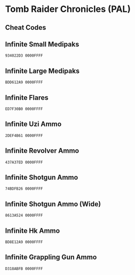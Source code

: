 # Tomb Raider Chronicles (PAL)

## Cheat Codes

## Infinite Small Medipaks

```
934022D3 0000FFFF

```

## Infinite Large Medipaks

```
BDD612A9 0000FFFF

```

## Infinite Flares

```
ED7F30B0 0000FFFF

```

## Infinite Uzi Ammo

```
2DEF4B61 0000FFFF

```

## Infinite Revolver Ammo

```
437A37ED 0000FFFF

```

## Infinite Shotgun Ammo

```
74BDFB26 0000FFFF

```

## Infinite Shotgun Ammo (Wide)

```
8613A524 0000FFFF

```

## Infinite Hk Ammo

```
BD8E12A9 0000FFFF

```

## Infinite Grappling Gun Ammo

```
D318ABFB 0000FFFF

```

